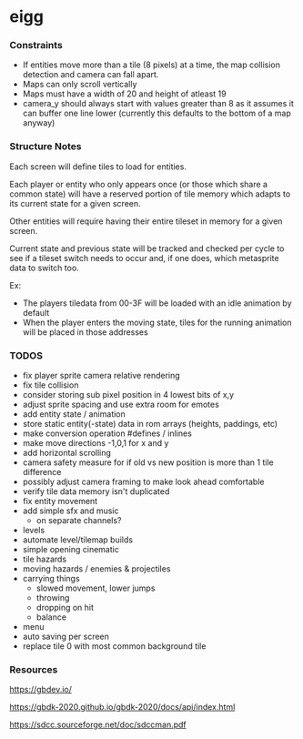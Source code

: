 # eigg

### Constraints

* If entities move more than a tile (8 pixels) at a time, the map collision detection
and camera can fall apart.
* Maps can only scroll vertically
* Maps must have a width of 20 and height of atleast 19
* camera_y should always start with values greater than 8 as it assumes it can buffer one line 
lower (currently this defaults to the bottom of a map anyway)

### Structure Notes

Each screen will define tiles to load for entities.

Each player or entity who only appears once (or those which share a common state) will have a 
reserved portion of tile memory which adapts to its current state for a given screen.

Other entities will require having their entire tileset in memory for a given screen.

Current state and previous state will be tracked and checked per cycle to see if a tileset 
switch needs to occur and, if one does, which metasprite data to switch too. 

Ex:
* The players tiledata from 00-3F will be loaded with an idle animation by default
* When the player enters the moving state, tiles for the running animation will be placed in 
those addresses


### TODOS

* fix player sprite camera relative rendering
* fix tile collision
* consider storing sub pixel position in 4 lowest bits of x,y 
* adjust sprite spacing and use extra room for emotes
* add entity state / animation
* store static entity(-state) data in rom arrays (heights, paddings, etc)
* make conversion operation #defines / inlines
* make move directions -1,0,1 for x and y
* add horizontal scrolling
* camera safety measure for if old vs new position is more than 1 tile difference
* possibly adjust camera framing to make look ahead comfortable
* verify tile data memory isn't duplicated
* fix entity movement
* add simple sfx and music
  * on separate channels?
* levels
* automate level/tilemap builds
* simple opening cinematic
* tile hazards
* moving hazards / enemies & projectiles
* carrying things
  * slowed movement, lower jumps 
  * throwing
  * dropping on hit
  * balance
* menu
* auto saving per screen
* replace tile 0 with most common background tile

### Resources

https://gbdev.io/

https://gbdk-2020.github.io/gbdk-2020/docs/api/index.html

https://sdcc.sourceforge.net/doc/sdccman.pdf
